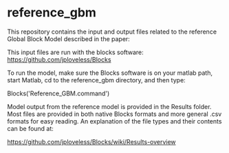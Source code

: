 # reference_gbm
This repository contains the input and output files related to the reference Global Block Model described in the paper:

This input files are run with the blocks software:
https://github.com/jploveless/Blocks


To run the model, make sure the Blocks software is on your matlab path, start Matlab, cd to the reference_gbm directory, and then type:


Blocks('Reference_GBM.command')


Model output from the reference model is provided in the Results folder.  Most files are provided in both native Blocks formats and more general .csv formats for easy reading.  An explanation of the file types and their contents can be found at:

https://github.com/jploveless/Blocks/wiki/Results-overview

